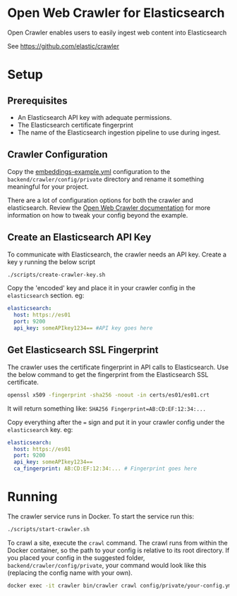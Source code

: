 # Open Web Crawler for Elasticsearch
Open Crawler enables users to easily ingest web content into Elasticsearch

See https://github.com/elastic/crawler

# Setup

## Prerequisites
- An Elasticsearch API key with adequate permissions.
- The Elasticsearch certificate fingerprint
- The name of the Elasticsearch ingestion pipeline to use during ingest.

## Crawler Configuration
Copy the [embeddings-example.yml](./../backend/crawler/config/examples/elasticsearch.yml.example) configuration to the `backend/crawler/config/private` directory and rename it something meaningful for your project.

There are a lot of configuration options for both the crawler and elasticsearch. Review the [Open Web Crawler documentation](https://github.com/elastic/crawler) for more information on how to tweak your config beyond the example.

## Create an Elasticsearch API Key
To communicate with Elasticsearch, the crawler needs an API key. Create a key y running the below script

```sh
./scripts/create-crawler-key.sh
```
Copy the 'encoded' key and place it in your crawler config in the `elasticsearch` section. eg:

```yaml
elasticsearch:
  host: https://es01
  port: 9200
  api_key: someAPIkey1234== #API key goes here
```

## Get Elasticsearch SSL Fingerprint
The crawler uses the certificate fingerprint in API calls to Elasticsearch. Use the below command to get the fingerprint from the Elasticsearch SSL certificate.

```sh
openssl x509 -fingerprint -sha256 -noout -in certs/es01/es01.crt
```

It will return something like:
`SHA256 Fingerprint=AB:CD:EF:12:34:...`

Copy everything after the `=` sign and put it in your crawler config under the `elasticsearch` key. eg:

```yaml
elasticsearch:
  host: https://es01
  port: 9200
  api_key: someAPIkey1234==
  ca_fingerprint: AB:CD:EF:12:34:... # Fingerprint goes here
```

# Running
The crawler service runs in Docker. To start the service run this:

```sh
./scripts/start-crawler.sh
```

To crawl a site, execute the `crawl` command. The crawl runs from within the Docker container, so the path to your config is relative to its root directory. If you placed your config in the suggested folder, `backend/crawler/config/private`, your command would look like this (replacing the config name with your own).

```sh
docker exec -it crawler bin/crawler crawl config/private/your-config.yml
```
